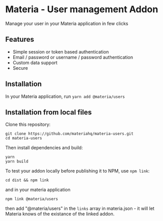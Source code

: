 # Materia - User management Addon

Manage your user in your Materia application in few clicks

## Features

* Simple session or token based authentication
* Email / password or username / password authentication
* Custom data support
* Secure

## Installation

In your Materia application, run `yarn add @materia/users`

## Installation from local files

Clone this repository:

```
git clone https://github.com/materiahq/materia-users.git
cd materia-users
```

Then install dependencies and build:

```
yarn
yarn build
```

To test your addon locally before publishing it to NPM, use `npm link`:

```
cd dist && npm link
```

and in your materia application

```
npm link @materia/users
```

then add "@materia/users" in the `links` array in materia.json - it will let Materia knows of the existance of the linked addon.
